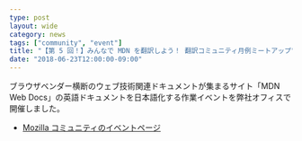 ```yaml
---
type: post
layout: wide
category: news
tags: ["community", "event"]
title: "【第 5 回！】みんなで MDN を翻訳しよう！ 翻訳コミュニティ月例ミートアップ"
date: "2018-06-23T12:00:00-09:00"
---
```

ブラウザベンダー横断のウェブ技術関連ドキュメントが集まるサイト「MDN Web Docs」の英語ドキュメントを日本語化する作業イベントを弊社オフィスで開催しました。

* [Mozilla コミュニティのイベントページ](https://mozilla.doorkeeper.jp/events/75756)
